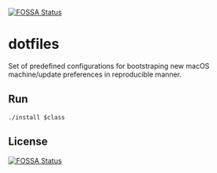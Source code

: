 [![FOSSA Status](https://app.fossa.io/api/projects/git%2Bgithub.com%2Fteran%2Fdotfiles.svg?type=shield)](https://app.fossa.io/projects/git%2Bgithub.com%2Fteran%2Fdotfiles?ref=badge_shield)

dotfiles
========

Set of predefined configurations for bootstraping new macOS machine/update preferences
in reproducible manner.

Run
---

```
./install $class
```


## License
[![FOSSA Status](https://app.fossa.io/api/projects/git%2Bgithub.com%2Fteran%2Fdotfiles.svg?type=large)](https://app.fossa.io/projects/git%2Bgithub.com%2Fteran%2Fdotfiles?ref=badge_large)